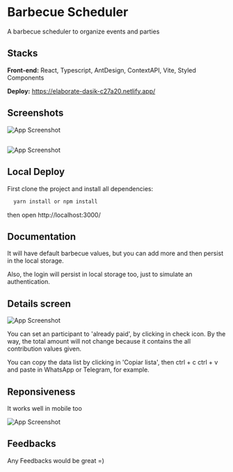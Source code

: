 
# Barbecue Scheduler

A barbecue scheduler to organize events and parties


## Stacks

**Front-end:** React, Typescript, AntDesign, ContextAPI, Vite, Styled Components

**Deploy:**  https://elaborate-dasik-c27a20.netlify.app/


## Screenshots

![App Screenshot](https://i.imgur.com/zBLXUJI.png)
## 
![App Screenshot](https://i.imgur.com/BHUFmDy.png)


## Local Deploy
First clone the project and install all dependencies:

```bash
  yarn install or npm install
```

then open http://localhost:3000/
## Documentation

It will have default barbecue values, but you can add more and then persist in the local storage. 

Also, the login will persist in local storage too, just to simulate an authentication. 


## Details screen

![App Screenshot](https://i.imgur.com/133zMz0.png)


You can set an participant to 'already paid', by clicking in check icon. By the way, the total amount will not change because it contains the all contribution values given. 

You can copy the data list by clicking in 'Copiar lista',  then ctrl + c ctrl + v and paste in WhatsApp or Telegram, for example.


## Reponsiveness

It works well in mobile too

![App Screenshot](https://i.imgur.com/Zj4WcW6.png)

## Feedbacks
Any Feedbacks would be great =) 


